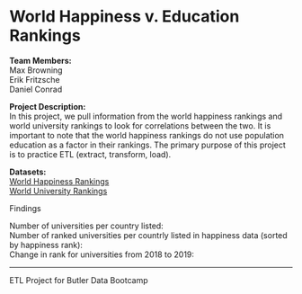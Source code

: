 # World Happiness v. Education Rankings

**Team Members:** <br>
Max Browning <br>
Erik Fritzsche <br>
Daniel Conrad

**Project Description:** <br>
In this project, we pull information from the world happiness rankings and world university rankings to look for correlations between the two. It is important to note that the world happiness rankings do not use population education as a factor in their rankings. The primary purpose of this project is to practice ETL (extract, transform, load).

**Datasets:** <br>
[World Happiness Rankings](https://www.kaggle.com/unsdsn/world-happiness?select=2019.csv) <br>
[World University Rankings](https://www.kaggle.com/divyansh22/qs-world-university-rankings?select=2019-QS-World-University-Rankings.csv)


Findings <br>

Number of universities per country listed:<br>
Number of ranked universities per countrly listed in happiness data (sorted by happiness rank):<br>
Change in rank for universities from 2018 to 2019: <br>

-----
ETL Project for Butler Data Bootcamp

